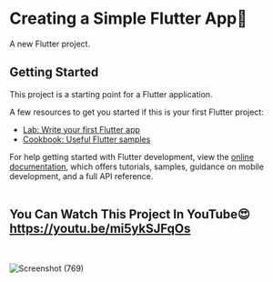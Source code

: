 # Creating a Simple Flutter App🌟

A new Flutter project.

## Getting Started

This project is a starting point for a Flutter application.

A few resources to get you started if this is your first Flutter project:

- [Lab: Write your first Flutter app](https://docs.flutter.dev/get-started/codelab)
- [Cookbook: Useful Flutter samples](https://docs.flutter.dev/cookbook)

For help getting started with Flutter development, view the
[online documentation](https://docs.flutter.dev/), which offers tutorials,
samples, guidance on mobile development, and a full API reference.
<br><br>
## You Can Watch This Project In YouTube😍 <br> https://youtu.be/mi5ykSJFqOs 
<br>

![Screenshot (769)](https://github.com/SE-LAPS/Creating-a-Simple-Flutter-App/assets/87580847/51058276-d871-42ac-818c-e0487f1d5931)
